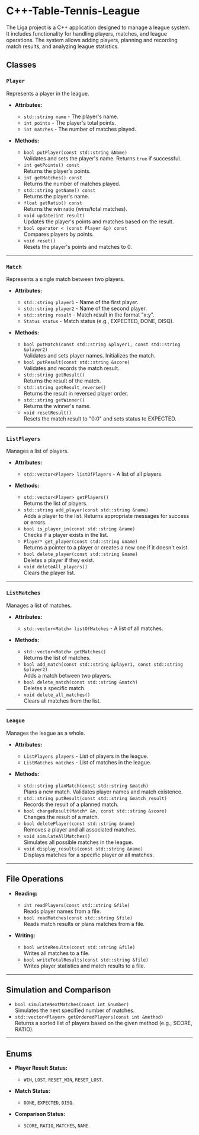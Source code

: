 # C++-Table-Tennis-League

The Liga project is a C++ application designed to manage a league system. It includes functionality for handling players, matches, and league operations. The system allows adding players, planning and recording match results, and analyzing league statistics.

## Classes

### `Player`
Represents a player in the league.

- **Attributes:**
  - `std::string name` - The player's name.
  - `int points` - The player's total points.
  - `int matches` - The number of matches played.

- **Methods:**
  - `bool putPlayer(const std::string &Name)`  
    Validates and sets the player's name. Returns `true` if successful.
  - `int getPoints() const`  
    Returns the player's points.
  - `int getMatches() const`  
    Returns the number of matches played.
  - `std::string getName() const`  
    Returns the player's name.
  - `float getRatio() const`  
    Returns the win ratio (wins/total matches).
  - `void update(int result)`  
    Updates the player's points and matches based on the result.
  - `bool operator < (const Player &p) const`  
    Compares players by points.
  - `void reset()`  
    Resets the player's points and matches to 0.

---

### `Match`
Represents a single match between two players.

- **Attributes:**
  - `std::string player1` - Name of the first player.
  - `std::string player2` - Name of the second player.
  - `std::string result` - Match result in the format "x:y".
  - `Status status` - Match status (e.g., EXPECTED, DONE, DISQ).

- **Methods:**
  - `bool putMatch(const std::string &player1, const std::string &player2)`  
    Validates and sets player names. Initializes the match.
  - `bool putResult(const std::string &score)`  
    Validates and records the match result.
  - `std::string getResult()`  
    Returns the result of the match.
  - `std::string getResult_reverse()`  
    Returns the result in reversed player order.
  - `std::string getWinner()`  
    Returns the winner's name.
  - `void resetResult()`  
    Resets the match result to "0:0" and sets status to EXPECTED.

---

### `ListPlayers`
Manages a list of players.

- **Attributes:**
  - `std::vector<Player> listOfPlayers` - A list of all players.

- **Methods:**
  - `std::vector<Player> getPlayers()`  
    Returns the list of players.
  - `std::string add_player(const std::string &name)`  
    Adds a player to the list. Returns appropriate messages for success or errors.
  - `bool is_player_in(const std::string &name)`  
    Checks if a player exists in the list.
  - `Player* get_player(const std::string &name)`  
    Returns a pointer to a player or creates a new one if it doesn't exist.
  - `bool delete_player(const std::string &name)`  
    Deletes a player if they exist.
  - `void deleteAll_players()`  
    Clears the player list.

---

### `ListMatches`
Manages a list of matches.

- **Attributes:**
  - `std::vector<Match> listOfMatches` - A list of all matches.

- **Methods:**
  - `std::vector<Match> getMatches()`  
    Returns the list of matches.
  - `bool add_match(const std::string &player1, const std::string &player2)`  
    Adds a match between two players.
  - `bool delete_match(const std::string &match)`  
    Deletes a specific match.
  - `void delete_all_matches()`  
    Clears all matches from the list.

---

### `League`
Manages the league as a whole.

- **Attributes:**
  - `ListPlayers players` - List of players in the league.
  - `ListMatches matches` - List of matches in the league.

- **Methods:**
  - `std::string planMatch(const std::string &match)`  
    Plans a new match. Validates player names and match existence.
  - `std::string putResult(const std::string &match_result)`  
    Records the result of a planned match.
  - `bool changeResult(Match* &m, const std::string &score)`  
    Changes the result of a match.
  - `bool deletePlayer(const std::string &name)`  
    Removes a player and all associated matches.
  - `void simulateAllMatches()`  
    Simulates all possible matches in the league.
  - `void display_results(const std::string &name)`  
    Displays matches for a specific player or all matches.

---

## File Operations

- **Reading:**
  - `int readPlayers(const std::string &file)`  
    Reads player names from a file.
  - `bool readMatches(const std::string &file)`  
    Reads match results or plans matches from a file.

- **Writing:**
  - `bool writeResults(const std::string &file)`  
    Writes all matches to a file.
  - `bool writeTotalResults(const std::string &file)`  
    Writes player statistics and match results to a file.

---

## Simulation and Comparison

- `bool simulateNextMatches(const int &number)`  
  Simulates the next specified number of matches.
- `std::vector<Player> getOrderedPlayers(const int &method)`  
  Returns a sorted list of players based on the given method (e.g., SCORE, RATIO).

---

## Enums

- **Player Result Status:**
  - `WIN`, `LOST`, `RESET_WIN`, `RESET_LOST`.

- **Match Status:**
  - `DONE`, `EXPECTED`, `DISQ`.

- **Comparison Status:**
  - `SCORE`, `RATIO`, `MATCHES`, `NAME`.

